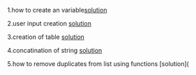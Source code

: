 1.how to create an variable[solution](https://github.com/Parimala1984/string/blob/main/variable)

2.user input creation [solution](https://github.com/Parimala1984/string/blob/main/user_input)

3.creation of table [solution](https://github.com/Parimala1984/string/blob/main/table_creation)

4.concatination of string [solution](https://github.com/Parimala1984/string/blob/main/concatination_of_string)

5.how to remove duplicates from list using functions [solution](
